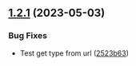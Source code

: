 ## [1.2.1](https://github.com/discoxyz/disco-schemas/compare/v1.2.0...v1.2.1) (2023-05-03)


### Bug Fixes

* Test get type from url ([2523b63](https://github.com/discoxyz/disco-schemas/commit/2523b63a557e30a01617649d5034afad557b70a7))
